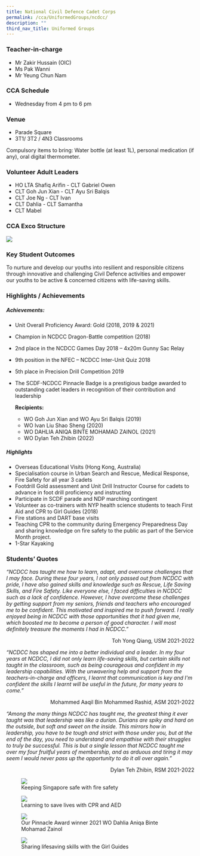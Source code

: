 ```yaml
---
title: National Civil Defence Cadet Corps
permalink: /cca/UniformedGroups/ncdcc/
description: ""
third_nav_title: Uniformed Groups
---
```

### Teacher-in-charge	
* Mr Zakir Hussain (OIC)
* Ms Pak Wanni
* Mr Yeung Chun Nam

### CCA Schedule
* Wednesday from 4 pm to 6 pm

### Venue
* Parade Square
* 3T1/ 3T2 / 4N3 Classrooms

Compulsory items to bring: Water bottle (at least 1L), personal medication (if any), oral digital thermometer.

### Volunteer Adult Leaders

- HO LTA Shafiq Arifin		- CLT Gabriel Owen
- CLT Goh Jun Xian			- CLT Ayu Sri Balqis
- CLT Joe Ng				- CLT Ivan
- CLT Dahlia				- CLT Samantha
- CLT Mabel

### CCA Exco Structure
![](/images/StudDevelopment/CCAs/UniformedGroups/NCDCC/NCDCC_EXCO%202022.jpg)

### Key Student Outcomes

To nurture and develop our youths into resilient and responsible citizens through innovative and challenging Civil Defence activities and empower our youths to be active & concerned citizens with life-saving skills.

### Highlights / Achievements

##### Achievements:

* Unit Overall Proficiency Award: Gold (2018, 2019 & 2021)
* Champion in NCDCC Dragon-Battle competition (2018)
* 2nd place in the NCDCC Games Day 2018 – 4x20m Gunny Sac Relay
* 9th position in the NFEC – NCDCC Inter-Unit Quiz 2018
* 5th place in Precision Drill Competition 2019
* The SCDF-NCDCC Pinnacle Badge is a prestigious badge awarded to outstanding cadet leaders in recognition of their contribution and leadership

	**Recipients:**
	* WO Goh Jun Xian and WO Ayu Sri Balqis (2019)
	* WO Ivan Liu Shao Sheng (2020)
	* WO DAHLIA ANIQA BINTE MOHAMAD ZAINOL (2021)
	* WO Dylan Teh Zhibin (2022)

##### Highlights

* Overseas Educational Visits (Hong Kong, Australia)
* Specialisation course in Urban Search and Rescue, Medical Response, Fire Safety for all year 3 cadets
* Footdrill Gold assessment and Unit Drill Instructor Course for cadets to advance in foot drill proficiency and instructing
* Participate in SCDF parade and NDP marching contingent
* Volunteer as co-trainers with NYP health science students to teach First Aid and CPR to Girl Guides (2018)
* Fire stations and DART base visits
* Teaching CPR to the community during Emergency Preparedness Day and sharing knowledge on fire safety to the public as part of the Service Month project.
* 1-Star Kayaking

### Students’ Quotes

*“NCDCC has taught me how to learn, adapt, and overcome challenges that I may face. During these four years, I not only passed out from NCDCC with pride, I have also gained skills and knowledge such as Rescue, Life Saving Skills, and Fire Safety. Like everyone else, I faced difficulties in NCDCC such as a lack of confidence. However, I have overcome these challenges by getting support from my seniors, friends and teachers who encouraged me to be confident. This motivated and inspired me to push forward. I really enjoyed being in NCDCC with those opportunities that it had given me, which boosted me to become a person of good character. I will most definitely treasure the moments I had in NCDCC.”*

<div style="text-align:right;">Toh Yong Qiang, USM 2021-2022</div>

*“NCDCC has shaped me into a better individual and a leader. In my four years at NCDCC, I did not only learn life-saving skills, but certain skills not taught in the classroom, such as being courageous and confident in my leadership capabilities. With the unwavering help and support from the teachers-in-charge and officers, I learnt that communication is key and I'm confident the skills I learnt will be useful in the future, for many years to come.”*

<div style="text-align:right;">Mohammed Aaqil Bin Mohammed Rashid, ASM 2021-2022</div>

*“Among the many things NCDCC has taught me, the greatest thing it ever taught was that leadership was like a durian. Durians are spiky and hard on the outside, but soft and sweet on the inside. This mirrors how in leadership, you have to be tough and strict with those under you, but at the end of the day, you need to understand and empathise with their struggles to truly be successful. This is but a single lesson that NCDCC taught me over my four fruitful years of membership, and as arduous and tiring it may seem I would never pass up the opportunity to do it all over again.”*

<div style="text-align:right;">Dylan Teh Zhibin, RSM 2021-2022</div>


<figure><img src="/images/StudDevelopment/CCAs/UniformedGroups/NCDCC/NCDCC-1.jpg"><figcaption>Keeping Singapore safe with fire safety</figcaption></figure>

<figure><img src="/images/StudDevelopment/CCAs/UniformedGroups/NCDCC/NCDCC-2.jpg"><figcaption>Learning to save lives with CPR and AED</figcaption></figure>

<figure><img src="/images/StudDevelopment/CCAs/UniformedGroups/NCDCC/NCDCC-3.jpg"><figcaption>Our Pinnacle Award winner 2021 WO Dahlia Aniqa Binte Mohamad Zainol</figcaption></figure>

<figure><img src="/images/StudDevelopment/CCAs/UniformedGroups/NCDCC/NCDCC-4.jpg"><figcaption>Sharing lifesaving skills with the Girl Guides</figcaption></figure>
